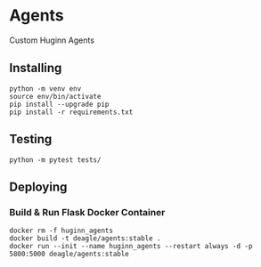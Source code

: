 # Agents
Custom Huginn Agents

## Installing
```
python -m venv env
source env/bin/activate
pip install --upgrade pip
pip install -r requirements.txt
```

## Testing
```
python -m pytest tests/
```

## Deploying

### Build & Run Flask Docker Container
```
docker rm -f huginn_agents
docker build -t deagle/agents:stable .
docker run --init --name huginn_agents --restart always -d -p 5800:5000 deagle/agents:stable
```
